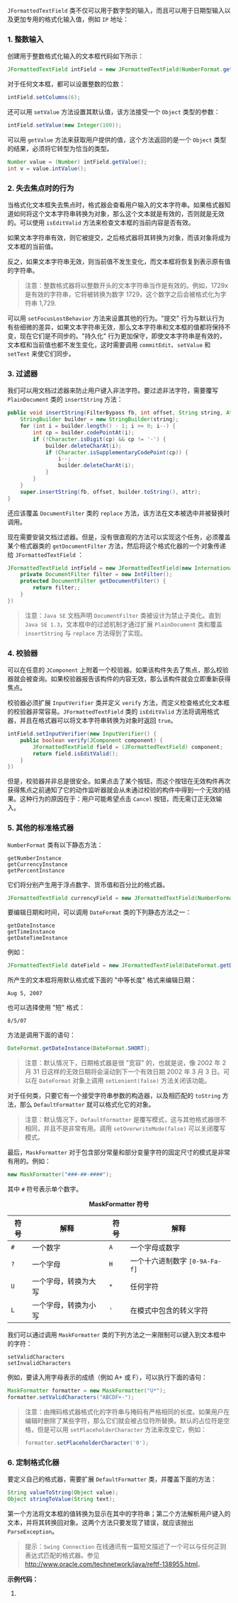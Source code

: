 `JFormattedTextField` 类不仅可以用于数字型的输入，而且可以用于日期型输入以及更加专用的格式化输入值，例如 `IP` 地址：

### 1. 整数输入

创建用于整数格式化输入的文本框代码如下所示：

```java
JFormattedTextField intField = new JFormattedTextField(NumberFormat.getIntegerInstance());
```

对于任何文本框，都可以设置整数的位数：

```java
intField.setColumns(6);
```

还可以用 `setValue` 方法设置其默认值，该方法接受一个 `Object` 类型的参数：

```java
intField.setValue(new Integer(100));
```

可以用 `getValue` 方法来获取用户提供的值，这个方法返回的是一个 `Object` 类型的结果，必须将它转型为恰当的类型。

```java
Number value = (Number) intField.getValue();
int v = value.intValue();
```

### 2. 失去焦点时的行为

当格式化文本框失去焦点时，格式器会查看用户输入的文本字符串。如果格式器知道如何将这个文本字符串转换为对象，那么这个文本就是有效的，否则就是无效的。可以使用 `isEditValid` 方法来检查文本框的当前内容是否有效。

如果文本字符串有效，则它被提交，之后格式器将其转换为对象，而该对象将成为文本框的当前值。

反之，如果文本字符串无效，则当前值不发生变化，而文本框将恢复到表示原有值的字符串。

> 注意：整数格式器将以整数开头的文本字符串当作是有效的。例如，1729x 是有效的字符串，它将被转换为数字 1729，这个数字之后会被格式化为字符串 1,729.

可以用 `setFocusLostBehavior` 方法来设置其他的行为。"提交" 行为与默认行为有些细微的差异，如果文本字符串无效，那么文本字符串和文本框的值都将保持不变，现在它们是不同步的。"持久化" 行为更加保守，即使文本字符串是有效的，文本框和当前值也都不发生变化，这时需要调用 `commitEdit`、`setValue` 和 `setText` 来使它们同步。

### 3. 过滤器

我们可以用文档过滤器来防止用户键入非法字符。要过滤非法字符，需要覆写 `PlainDocument` 类的 `insertString` 方法：

```java
public void insertString(FilterBypass fb, int offset, String string, AttributeSet attr) throws BadLocationException {
    StringBuilder builder = new StringBuilder(string);
    for (int i = builder.length() - 1; i >= 0; i--) {
        int cp = builder.codePointAt(i);
        if (!Character.isDigit(cp) && cp != '-') {
            builder.deleteCharAt(i);
            if (Character.isSupplementaryCodePoint(cp)) {
                i--;
                builder.deleteCharAt(i);
            }
        }
    }
    super.insertString(fb, offset, builder.toString(), attr);
}
```

还应该覆盖 `DocumentFilter` 类的 `replace` 方法，该方法在文本被选中并被替换时调用。

现在需要安装文档过滤器。但是，没有很直观的方法可以实现这个任务，必须覆盖某个格式器类的 `getDocumentFilter` 方法，然后将这个格式化器的一个对象传递给 `JFormattedTextField` ：

```java
JFormattedTextField intField = new JFormattedTextField(new InternationalFormatter(NumberFormat.getIntegerInstance()) {
    private DocumentFilter filter = new IntFilter();
    protected DocumentFilter getDocumentFilter() {
        return filter;;
    }
})
```

> 注意：`Java SE` 文档声明 `DocumentFilter` 类被设计为禁止子类化。直到 `Java SE 1.3`，文本框中的过滤机制才通过扩展 `PlainDocument` 类和覆盖 `insertString` 与 `replace` 方法得到了实现。

### 4. 校验器

可以在任意的 `JComponent` 上附着一个校验器。如果该构件失去了焦点，那么校验器就会被查询。如果校验器报告该构件的内容无效，那么该构件就会立即重新获得焦点。

校验器必须扩展 `InputVerifier` 类并定义 `verify` 方法，而定义检查格式化文本框的校验器非常容易。`JFormattedTextField` 类的 `isEditValid` 方法将调用格式器，并且在格式器可以将文本字符串转换为对象时返回 `true`。

```java
intField.setInputVerifier(new InputVerifier() {
    public boolean verify(JComponent component) {
        JFormattedTextField field = (JFormattedTextField) component;
        return field.isEditValid();
    }
})
```

但是，校验器并非总是很安全。如果点击了某个按钮，而这个按钮在无效构件再次获得焦点之前通知了它的动作监听器就会从未通过校验的构件中得到一个无效的结果。这种行为的原因在于：用户可能希望点击 `Cancel` 按钮，而无需订正无效输入。

### 5. 其他的标准格式器

`NumberFormat` 类有以下静态方法：

```
getNumberInstance
getCurrencyInstance
getPercentInstance
```

它们将分别产生用于浮点数字、货币值和百分比的格式器。

```java
JFormattedTextField currencyField = new JFormattedTextField(NumberFormat.getCurrencyInstance());
```

要编辑日期和时间，可以调用 `DateFormat` 类的下列静态方法之一：

```
getDateInstance
getTimeInstance
getDateTimeInstance
```

例如：

```java
JFormattedTextField dateField = new JFormattedTextField(DateFormat.getDateInstance());
```

所产生的文本框将用默认格式或下面的 "中等长度" 格式来编辑日期：

```
Aug 5, 2007
```

也可以选择使用 "短" 格式：

```
8/5/07
```

方法是调用下面的语句：

```java
DateFormat.getDateInstance(DateFormat.SHORT);
```

> 注意：默认情况下，日期格式器是很 "宽容" 的，也就是说，像 2002 年 2 月 31 日这样的无效日期将会滚动到下一个有效日期 2002 年 3 月 3 日。可以在 `DateFormat` 对象上调用 `setLenient(false)` 方法关闭该功能。

对于任何类，只要它有一个接受字符串参数的构造器，以及相匹配的 `toString` 方法，那么 `DefaultFormatter` 就可以格式化它的对象。

> 注意：默认情况下，`DefaultFormatter` 是覆写模式，这与其他格式器很不相同，并且不是非常有用。调用 `setOverwriteMode(false)` 可以关闭覆写模式。

最后，`MaskFormatter` 对于包含部分常量和部分变量字符的固定尺寸的模式是非常有用的。例如：

```java
new MaskFormatter("###-##-####");
```

其中 `#` 符号表示单个数字。

<center><b>MaskFormatter 符号</b></center>

| 符号 | 解释                 | 符号 | 解释                           |
| ---- | -------------------- | ---- | ------------------------------ |
| `#`  | 一个数字             | `A`  | 一个字母或数字                 |
| `?`  | 一个字母             | `H`  | 一个十六进制数字 `[0-9A-Fa-f]` |
| `U`  | 一个字母，转换为大写 | `*`  | 任何字符                       |
| `L`  | 一个字母，转换为小写 | `'`  | 在模式中包含的转义字符         |

我们可以通过调用 `MaskFormatter` 类的下列方法之一来限制可以键入到文本框中的字符：

```
setValidCharacters
setInvalidCharacters
```

例如，要读入用字母表示的成绩（例如 A+ 或 F），可以执行下面的语句：

```java
MaskFormatter formatter = new MaskFormatter("U*");
formatter.setValidCharacters("ABCDF+-");
```

> 注意：由掩码格式器格式化的字符串与掩码有严格相同的长度。如果用户在编辑时删除了某些字符，那么它们就会被占位符所替换。默认的占位符是空格，但是可以用 `setPlaceholderCharacter` 方法来改变它，例如：
>
> ```java
> formatter.setPlaceholderCharacter('0');
> ```

### 6. 定制格式化器

要定义自己的格式器，需要扩展 `DefaultFormatter` 类，并覆盖下面的方法：

```java
String valueToString(Object value);
Object stringToValue(String text);
```

第一个方法将文本框的值转换为显示在其中的字符串；第二个方法解析用户键入的文本，并将其转换回对象。这两个方法只要发现了错误，就应该抛出 `ParseException`。

> 提示：`Swing Connection` 在线通讯有一篇短文描述了一个可以与任何正则表达式匹配的格式器。参见 <http://www.oracle.com/technetwork/java/reftf-138955.html>。

**示例代码：**

1. 
